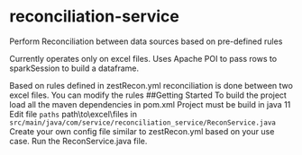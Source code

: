 # reconciliation-service
Perform Reconciliation between data sources based on pre-defined rules

Currently operates only on excel files.
Uses Apache POI to pass rows to sparkSession to build a dataframe.


Based on rules defined in zestRecon.yml reconciliation is done between two excel files.
You can modify the rules
##Getting Started
To build the project load all the maven dependencies in pom.xml
Project must be build in java 11
Edit file `paths` path\to\excel\files in `src/main/java/com/service/reconciliation_service/ReconService.java`
Create your own config file similar to zestRecon.yml based on your use case.
Run the ReconService.java file.
